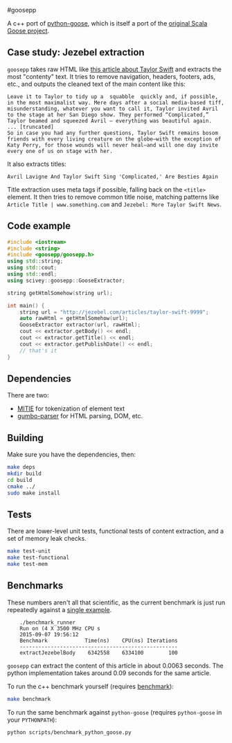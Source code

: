 #goosepp

A c++ port of [python-goose](https://github.com/grangier/python-goose), which is itself a port of the [original Scala Goose project](https://github.com/GravityLabs/goose).

## Case study: Jezebel extraction
`goosepp` takes raw HTML like [this article about Taylor Swift](resources/additional_html/jezebel1.txt) and extracts the most "contenty" text.  It tries to remove navigation, headers, footers, ads, etc., and outputs the cleaned text of the main content like this:

```
Leave it to Taylor to tidy up a  squabble  quickly and, if possible, in the most maximalist way. Mere days after a social media-based tiff, misunderstanding, whatever you want to call it, Taylor invited Avril to the stage at her San Diego show. They performed “Complicated,” Taylor beamed and squeezed Avril — everything was beautiful again.
... [truncated]
So in case you had any further questions, Taylor Swift remains bosom friends with every living creature on the globe—with the exception of Katy Perry, for those wounds will never heal—and will one day invite every one of us on stage with her.
```

It also extracts titles:
```
Avril Lavigne And Taylor Swift Sing 'Complicated,' Are Besties Again
```
Title extraction uses meta tags if possible, falling back on the `<title>` element.  It then tries to remove common title noise, matching patterns like  `Article Title | www.something.com` and `Jezebel: More Taylor Swift News`.

## Code example
```c++
#include <iostream>
#include <string>
#include <goosepp/goosepp.h>
using std::string;
using std::cout;
using std::endl;
using scivey::goosepp::GooseExtractor;

string getHtmlSomehow(string url);

int main() {
    string url = "http://jezebel.com/articles/taylor-swift-9999";
    auto rawHtml = getHtmlSomehow(url);
    GooseExtractor extractor(url, rawHtml);
    cout << extractor.getBody() << endl;
    cout << extractor.getTitle() << endl;
    cout << extractor.getPublishDate() << endl;
    // that's it
}

```

## Dependencies
There are two:
* [MITIE](https://github.com/mit-nlp/MITIE) for tokenization of element text
* [gumbo-parser](https://github.com/google/gumbo-parser) for HTML parsing, DOM, etc.

## Building
Make sure you have the dependencies, then:
```bash
make deps
mkdir build
cd build
cmake ../
sudo make install
```

## Tests
There are lower-level unit tests, functional tests of content extraction, and a set of memory leak checks.
``` bash
make test-unit
make test-functional
make test-mem
```

## Benchmarks
These numbers aren't all that scientific, as the current benchmark is just run repeatedly against a [single example](resources/additional_html/jezebel1.txt).

```
    ./benchmark_runner
    Run on (4 X 3500 MHz CPU s
    2015-09-07 19:56:12
    Benchmark            Time(ns)    CPU(ns) Iterations
    ---------------------------------------------------
    extractJezebelBody    6342558    6334100        100
```

`goosepp` can extract the content of this article in about 0.0063 seconds.
The python implementation takes around 0.09 seconds for the same article.

To run the c++ benchmark yourself (requires [benchmark](https://github.com/google/benchmark)):

```bash
make benchmark
```

To run the same benchmark against `python-goose` (requires `python-goose` in your `PYTHONPATH`):
```bash
python scripts/benchmark_python_goose.py
```
